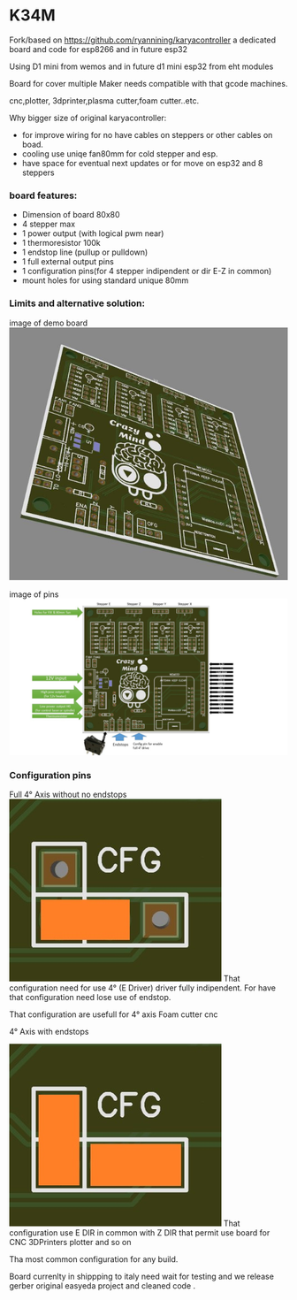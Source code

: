 # K34M

Fork/based on https://github.com/ryannining/karyacontroller  a dedicated board and code for esp8266 and in future esp32

Using D1 mini from wemos and in future d1 mini esp32 from eht modules

Board for cover multiple Maker needs compatible with that gcode machines.

cnc,plotter, 3dprinter,plasma cutter,foam cutter..etc.

Why bigger size of original karyacontroller:
  - for improve wiring for no have cables on steppers or other cables on boad.
  - cooling use uniqe fan80mm for cold stepper and esp.
  - have space for eventual next updates  or for move on esp32 and 8 steppers
 
### board features:
  - Dimension of board 80x80  
  - 4 stepper max
  - 1 power output (with logical pwm near)
  - 1 thermoresistor 100k
  - 1 endstop line (pullup or pulldown)
  - 1 full external output pins
  - 1 configuration pins(for 4 stepper indipendent or dir E-Z in common)
  - mount holes for using standard unique 80mm

### Limits and alternative solution:


image of demo board
![Image of board](https://github.com/exilaus/K34M/blob/master/images/3d.JPG)

image of pins
![Image of board](https://github.com/exilaus/K34M/blob/master/images/board.jpg)

### Configuration pins
Full 4° Axis without no endstops
![Image of board](https://github.com/exilaus/K34M/blob/master/images/Picture1.jpg)
That configuration need for use 4° (E Driver) driver fully indipendent. For have that configuration need lose use of endstop.

That configuration are usefull for 4° axis Foam cutter cnc

4° Axis with endstops 

![Image of board](https://github.com/exilaus/K34M/blob/master/images/Picture2.jpg)
That configuration use E DIR in common with Z DIR that permit use board for CNC  3DPrinters plotter and so on

Tha most common configuration for any build.

Board currenlty in shippping to italy need wait for testing and we release gerber original easyeda project and cleaned code .
